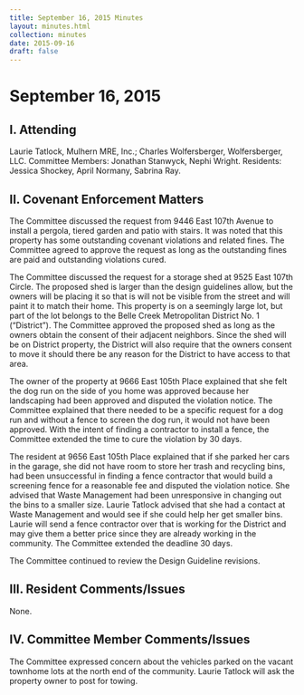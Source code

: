 ```yaml
---
title: September 16, 2015 Minutes
layout: minutes.html
collection: minutes
date: 2015-09-16
draft: false
---
```

# September 16, 2015

## I. Attending
Laurie Tatlock, Mulhern MRE, Inc.; Charles Wolfersberger, Wolfersberger, LLC.  Committee Members: Jonathan Stanwyck, Nephi Wright.  Residents: Jessica Shockey, April Normany, Sabrina Ray.

## II. Covenant Enforcement Matters
The Committee discussed the request from 9446 East 107th Avenue to install a pergola, tiered garden and patio with stairs.  It was noted that this property has some outstanding covenant violations and related fines.  The Committee agreed to approve the request as long as the outstanding fines are paid and outstanding violations cured.  

The Committee discussed the request for a storage shed at 9525 East 107th Circle.  The proposed shed is larger than the design guidelines allow, but the owners will be placing it so that is will not be visible from the street and will paint it to match their home.  This property is on a seemingly large lot, but part of the lot belongs to the Belle Creek Metropolitan District No. 1 (“District”).  The Committee approved the proposed shed as long as the owners obtain the consent of their adjacent neighbors.  Since the shed will be on District property, the District will also require that the owners consent to move it should there be any reason for the District to have access to that area.  

The owner of the property at 9666 East 105th Place explained that she felt the dog run on the side of you home was approved because her landscaping had been approved and disputed the violation notice.  The Committee explained that there needed to be a specific request for a dog run and without a fence to screen the dog run, it would not have been approved.  With the intent of finding a contractor to install a fence, the Committee extended the time to cure the violation by 30 days.

The resident at 9656 East 105th Place explained that if she parked her cars in the garage, she did not have room to store her trash and recycling bins, had been unsuccessful in finding a fence contractor that would build a screening fence for a reasonable fee and disputed the violation notice.  She advised that Waste Management had been unresponsive in changing out the bins to a smaller size.  Laurie Tatlock advised that she had a contact at Waste Management and would see if she could help her get smaller bins.  Laurie will send a fence contractor over that is working for the District and may give them a better price since they are already working in the community.  The Committee extended the deadline 30 days.

The Committee continued to review the Design Guideline revisions.

## III. Resident Comments/Issues
None.

## IV. Committee Member Comments/Issues
The Committee expressed concern about the vehicles parked on the vacant townhome lots at the north end of the community.  Laurie Tatlock will ask the property owner to post for towing.  
